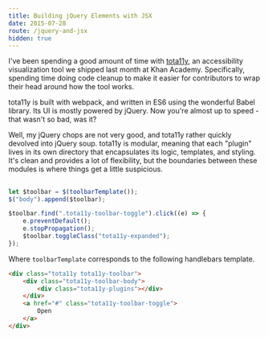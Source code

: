 ```yaml
---
title: Building jQuery Elements with JSX
date: 2015-07-28
route: /jquery-and-jsx
hidden: true
---
```


I've been spending a good amount of time with [tota11y](https://khan.github.io/tota11y), an accessibility visualization tool we shipped last month at Khan Academy. Specifically, spending time doing code cleanup to make it easier for contributors to wrap their head around how the tool works.

tota11y is built with webpack, and written in ES6 using the wonderful Babel library. Its UI is mostly powered by jQuery. Now you're almost up to speed - that wasn't so bad, was it?

Well, my jQuery chops are not very good, and tota11y rather quickly devolved into jQuery soup. tota11y is modular, meaning that each "plugin" lives in its own directory that encapsulates its logic, templates, and styling. It's clean and provides a lot of flexibility, but the boundaries between these modules is where things get a little suspicious.

##

```js
let $toolbar = $(toolbarTemplate());
$("body").append($toolbar);

$toolbar.find(".tota11y-toolbar-toggle").click((e) => {
    e.preventDefault();
    e.stopPropagation();
    $toolbar.toggleClass("tota11y-expanded");
});
```

Where `toolbarTemplate` corresponds to the following handlebars template.

```html
<div class="tota11y tota11y-toolbar">
    <div class="tota11y-toolbar-body">
        <div class="tota11y-plugins"></div>
    </div>
    <a href="#" class="tota11y-toolbar-toggle">
        Open
    </a>
</div>
```


